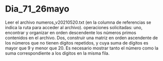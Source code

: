 # Dia_71_26mayo
Leer el archivo numeros_v20210520.txt (en la columna de referencias se indica la ruta para acceder al archivo). operaciones solicitadas: uno, encontrar y organizar en orden descendente los números primos contenidos en el archivo. Dos, construir una matriz en orden ascendente de los números que no tienen dígitos repetidos, y cuya suma de dígitos es mayor que 9 y menor que 20. Es necesario mostrar tanto el número como la suma correspondiente a los dígitos en la misma fila.
